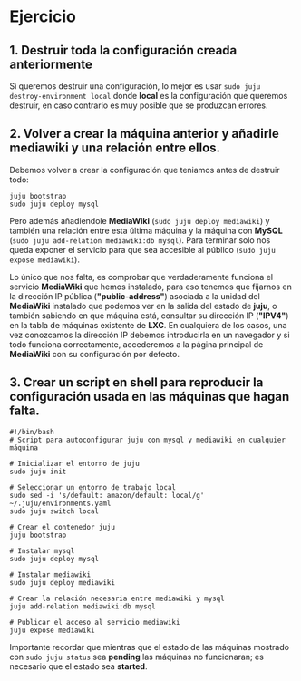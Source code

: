 # Ejercicio
## 1. Destruir toda la configuración creada anteriormente

Si queremos destruir una configuración, lo mejor es usar `sudo juju destroy-environment local` donde **local** es la configuración que queremos destruir, en caso contrario es muy posible que se produzcan errores.

## 2. Volver a crear la máquina anterior y añadirle mediawiki y una relación entre ellos.

Debemos volver a crear la configuración que teniamos antes de destruir todo:

```
juju bootstrap
sudo juju deploy mysql
```

Pero además añadiendole **MediaWiki** (`sudo juju deploy mediawiki`) y también una relación entre esta última máquina y la máquina con **MySQL** (`sudo juju add-relation mediawiki:db mysql`). Para terminar solo nos queda exponer el servicio para que sea accesible al público (`sudo juju expose mediawiki`).

Lo único que nos falta, es comprobar que verdaderamente funciona el servicio **MediaWiki** que hemos instalado, para eso tenemos que fijarnos en la dirección IP pública (**"public-address"**) asociada a la unidad del **MediaWiki** instalado que podemos ver en la salida del estado de **juju**, o también sabiendo en que máquina está, consultar su dirección IP (**"IPV4"**) en la tabla de máquinas existente de **LXC**. En cualquiera de los casos, una vez conozcamos la dirección IP debemos introducirla en un navegador y si todo funciona correctamente, accederemos a la página principal de **MediaWiki** con su configuración por defecto.

## 3. Crear un script en shell para reproducir la configuración usada en las máquinas que hagan falta.

```
#!/bin/bash
# Script para autoconfigurar juju con mysql y mediawiki en cualquier máquina

# Inicializar el entorno de juju
sudo juju init

# Seleccionar un entorno de trabajo local
sudo sed -i 's/default: amazon/default: local/g' ~/.juju/environments.yaml
sudo juju switch local

# Crear el contenedor juju
juju bootstrap

# Instalar mysql
sudo juju deploy mysql

# Instalar mediawiki
sudo juju deploy mediawiki

# Crear la relación necesaria entre mediawiki y mysql
juju add-relation mediawiki:db mysql

# Publicar el acceso al servicio mediawiki
juju expose mediawiki
```

Importante recordar que mientras que el estado de las máquinas mostrado con `sudo juju status` sea **pending** las máquinas no funcionaran; es necesario que el estado sea **started**.
